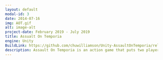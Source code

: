 ```yaml
---
layout: default
modal-id: 3
date: 2014-07-16
img: AOT.gif
alt: image-alt
project-date: February 2019 - July 2019
title: Assualt On Temporia
engine: Unity
BuildLink: https://github.com/chuwilliamson/Unity-AssaultOnTemporia/releases/tag/2.0
description: Assault On Temporia is an action game that puts two players against each other in an arena. The goal is for one of the players to get to the other players side while carrying a cherry. The player that gets to the farthest end of their opponents side is the winner. For this game I programmed the enemy AI, the player's movement, the player's combat abilities, the arena transitions, and the UI. I also implemented player and enemy animations.
---
```

